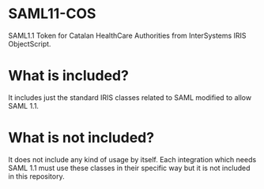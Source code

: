 # SAML11-COS

SAML1.1 Token for Catalan HealthCare Authorities from InterSystems IRIS ObjectScript.

# What is included?

It includes just the standard IRIS classes related to SAML modified to allow SAML 1.1. 

# What is not included?

It does not include any kind of usage by itself. Each integration which needs SAML 1.1 must use these classes in their specific way but it is not included in this repository.
